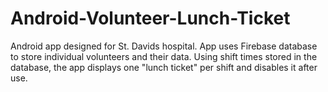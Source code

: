 # Android-Volunteer-Lunch-Ticket
Android app designed for St. Davids hospital. App uses Firebase database to store individual volunteers and their data. Using shift times stored in the database, the app displays one "lunch ticket" per shift and disables it after use.  
